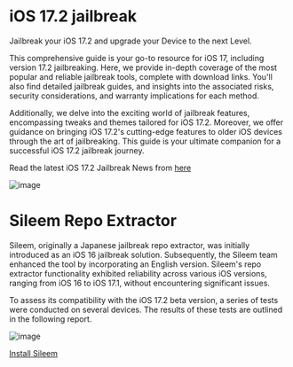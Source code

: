 # iOS 17.2 jailbreak

Jailbreak your iOS 17.2 and upgrade your Device to the next Level.

This comprehensive guide is your go-to resource for iOS 17, including version 17.2  jailbreaking. Here, we provide in-depth coverage of the most popular and reliable jailbreak tools, complete with download links. You'll also find detailed jailbreak guides, and insights into the associated risks, security considerations, 
and warranty implications for each method.

Additionally, we delve into the exciting world of jailbreak features, encompassing tweaks and themes tailored for iOS 17.2. Moreover, we offer guidance on bringing iOS 17.2's cutting-edge features to older iOS devices through the art of jailbreaking. 
This guide is your ultimate companion for a successful iOS 17.2 jailbreak journey.

Read the latest iOS 17.2 Jailbreak News from [here](https://pangu8.com/ios-17-2-jailbreak/)


![image](https://github.com/Silzee/iOS-17.2-Jailbreak/assets/75421987/9f85cd2d-3fb7-4c9b-83c6-4304c5559dbf)



# Sileem Repo Extractor

Sileem, originally a Japanese jailbreak repo extractor, was initially introduced as an iOS 16 jailbreak solution. Subsequently, the Sileem team enhanced the tool by incorporating an English version. Sileem's repo extractor functionality exhibited reliability across various iOS versions, ranging from iOS 16 to iOS 17.1, without encountering significant issues.

To assess its compatibility with the iOS 17.2 beta version, a series of tests were conducted on several devices. The results of these tests are outlined in the following report.

![image](https://github.com/Silzee/iOS-17.2-Jailbreak/assets/75421987/44918974-2d86-4a5e-be8c-ec249dff75a8)

[Install Sileem](https://download.pangu8.com/install/pangu8App*/17-2/sileem-repo-extractor/)




